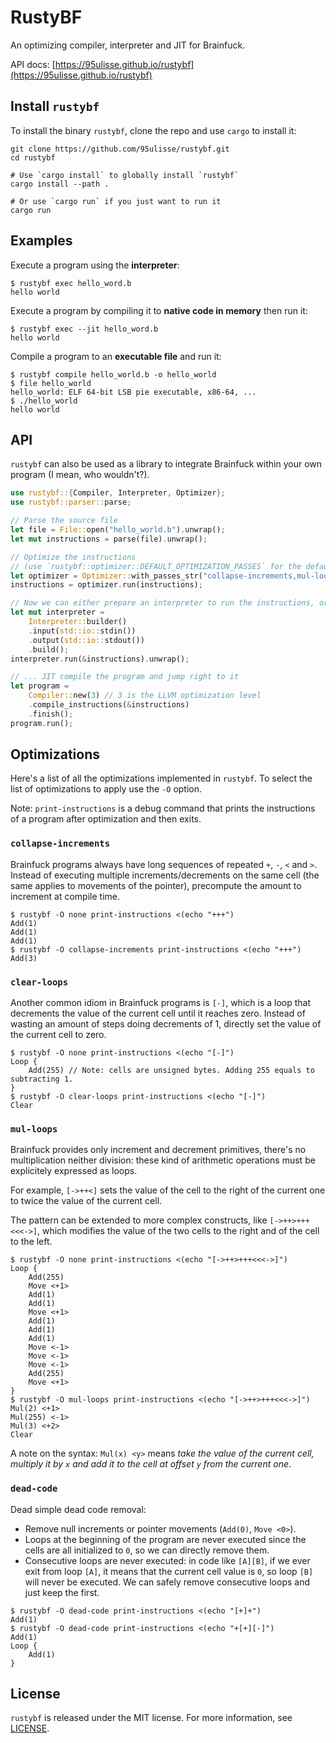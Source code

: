# RustyBF

An optimizing compiler, interpreter and JIT for Brainfuck.

API docs: [https://95ulisse.github.io/rustybf](https://95ulisse.github.io/rustybf)

## Install `rustybf`

To install the binary `rustybf`, clone the repo and use `cargo` to install it:

```
git clone https://github.com/95ulisse/rustybf.git
cd rustybf

# Use `cargo install` to globally install `rustybf`
cargo install --path .

# Or use `cargo run` if you just want to run it
cargo run
```

## Examples

Execute a program using the **interpreter**:

```
$ rustybf exec hello_word.b
hello world
```

Execute a program by compiling it to **native code in memory** then run it:

```
$ rustybf exec --jit hello_word.b
hello world
```

Compile a program to an **executable file** and run it:

```
$ rustybf compile hello_world.b -o hello_world
$ file hello_world
hello_world: ELF 64-bit LSB pie executable, x86-64, ...
$ ./hello_world
hello world
```

## API

`rustybf` can also be used as a library to integrate Brainfuck within your own program (I mean, who wouldn't?).

```rust
use rustybf::{Compiler, Interpreter, Optimizer};
use rustybf::parser::parse;

// Parse the source file
let file = File::open("hello_world.b").unwrap();
let mut instructions = parse(file).unwrap();

// Optimize the instructions
// (use `rustybf::optimizer::DEFAULT_OPTIMIZATION_PASSES` for the default passes)
let optimizer = Optimizer::with_passes_str("collapse-increments,mul-loops,dead-code").unwrap();
instructions = optimizer.run(instructions);

// Now we can either prepare an interpreter to run the instructions, or...
let mut interpreter =
    Interpreter::builder()
    .input(std::io::stdin())
    .output(std::io::stdout())
    .build();
interpreter.run(&instructions).unwrap();

// ... JIT compile the program and jump right to it
let program =
    Compiler::new(3) // 3 is the LLVM optimization level
    .compile_instructions(&instructions)
    .finish();
program.run();
```

## Optimizations

Here's a list of all the optimizations implemented in `rustybf`. To select the list of optimizations to apply use the `-O` option.

Note: `print-instructions` is a debug command that prints the instructions of a program after optimization and then exits.

### `collapse-increments`

Brainfuck programs always have long sequences of repeated `+`, `-`, `<` and `>`.
Instead of executing multiple increments/decrements on the same cell (the same applies to movements of the pointer),
precompute the amount to increment at compile time.

```
$ rustybf -O none print-instructions <(echo "+++")
Add(1)
Add(1)
Add(1)
$ rustybf -O collapse-increments print-instructions <(echo "+++")
Add(3)
```

### `clear-loops`

Another common idiom in Brainfuck programs is `[-]`, which is a loop that decrements the value of the current cell
until it reaches zero. Instead of wasting an amount of steps doing decrements of 1, directly set the value of the current cell to zero.

```
$ rustybf -O none print-instructions <(echo "[-]")
Loop {
    Add(255) // Note: cells are unsigned bytes. Adding 255 equals to subtracting 1.
}
$ rustybf -O clear-loops print-instructions <(echo "[-]")
Clear
```

### `mul-loops`

Brainfuck provides only increment and decrement primitives, there's no multiplication neither division:
these kind of arithmetic operations must be explicitely expressed as loops.

For example, `[->++<]` sets the value of the cell to the right of the current one to twice the value of the current cell.

The pattern can be extended to more complex constructs, like `[->++>+++<<<->]`,
which modifies the value of the two cells to the right and of the cell to the left.

```
$ rustybf -O none print-instructions <(echo "[->++>+++<<<->]")
Loop {
    Add(255)
    Move <+1>
    Add(1)
    Add(1)
    Move <+1>
    Add(1)
    Add(1)
    Add(1)
    Move <-1>
    Move <-1>
    Move <-1>
    Add(255)
    Move <+1>
}
$ rustybf -O mul-loops print-instructions <(echo "[->++>+++<<<->]")
Mul(2) <+1>
Mul(255) <-1>
Mul(3) <+2>
Clear
```

A note on the syntax: `Mul(x) <y>` means *take the value of the current cell, multiply it by `x`
and add it to the cell at offset `y` from the current one*.

### `dead-code`

Dead simple dead code removal:

- Remove null increments or pointer movements (`Add(0)`, `Move <0>`).
- Loops at the beginning of the program are never executed since the cells are all initialized
  to `0`, so we can directly remove them.
- Consecutive loops are never executed: in code like `[A][B]`, if we ever exit from loop `[A]`,
  it means that the current cell value is `0`, so loop `[B]` will never be executed.
  We can safely remove consecutive loops and just keep the first.

```
$ rustybf -O dead-code print-instructions <(echo "[+]+")
Add(1)
$ rustybf -O dead-code print-instructions <(echo "+[+][-]")
Add(1)
Loop {
    Add(1)
}
```

## License

`rustybf` is released under the MIT license. For more information, see [LICENSE](LICENSE).
